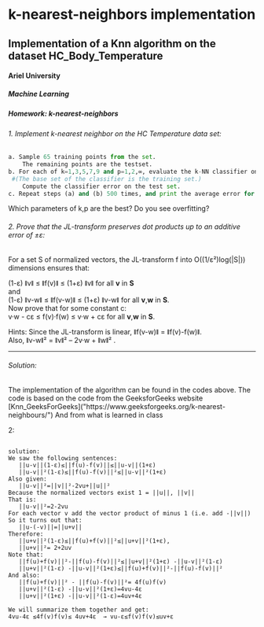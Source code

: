 # k-nearest-neighbors implementation
## Implementation of a Knn algorithm on the dataset HC_Body_Temperature

<h4>Ariel University</h4>
<h5>Machine Learning</h5>
<h5>Homework: k-nearest-neighbors</h5>



<h6>1. Implement k-nearest neighbor on the HC Temperature data set:</h6>
 
 ```python
a. Sample 65 training points from the set. 
     The remaining points are the testset.
b. For each of k=1,3,5,7,9 and p=1,2,∞, evaluate the k-NN classifier on the test set, under the lp distance.
  #(The base set of the classifier is the training set.)
     Compute the classifier error on the test set.
c. Repeat steps (a) and (b) 500 times, and print the average error for each k and p. 

```
  <p>
 Which parameters of k,p are the best? Do you see overfitting?
 </p>


<p>
 <h6>2. Prove that the JL-transform preserves dot products up to an additive error of ±ɛ:</h6>
 
 For a set S of normalized vectors, the JL-transform f into O((1/ɛ²)log(|S|)) dimensions ensures that:<br>
 
 (1-ɛ) ǁvǁ ≤ ǁf(v)ǁ ≤ (1+ɛ) ǁvǁ         for all <b>v</b> in <b>S</b> <br>
 and <br>
 (1-ɛ) ǁv-wǁ ≤ ǁf(v-w)ǁ ≤ (1+ɛ) ǁv-wǁ   for all <b>v</b>,<b>w</b> in <b>S</b>. <br>
 Now prove that for some constant c:<br>
 v·w - cɛ ≤ f(v)·f(w) ≤ v·w + cɛ        for all <b>v</b>,<b>w</b> in <b>S</b>. <br>
 
 Hints: Since the JL-transform is linear, ǁf(v-w)ǁ = ǁf(v)-f(w)ǁ.<br>
 Also,  ǁv-wǁ² = ǁvǁ² – 2v·w + ǁwǁ² .
 
 
 </p>
 
 ---
 
 
 <h6> Solution:
</h6>

<p>
The implementation of the algorithm can be found in the codes above.
The code is based on the code from the GeeksforGeeks website
[Knn_GeeksForGeeks]("https://www.geeksforgeeks.org/k-nearest-neighbours/")
 And from what is learned in class
</p>

2: 
```

solution:
We saw the following sentences:
   ||u-v||(1-ε)≤||f(u)-f(v)||≤||u-v||(1+ε)
   ||u-v||²(1-ε)≤||f(u)-f(v)||²≤||u-v||²(1+ε)
Also given:
   ||u-v||²=||v||²-2vu+||u||²
Because the normalized vectors exist 1 = ||u||, ||v||
That is:
   ||u-v||²=2-2vu
For each vector v add the vector product of minus 1 (i.e. add -||v||)
So it turns out that:
   ||u-(-v)||=||u+v||
Therefore:
   ||u+v||²(1-ε)≤||f(u)+f(v)||²≤||u+v||²(1+ε),
   ||u+v||²= 2+2uv
Note that:
   ||f(u)+f(v)||²-||f(u)-f(v)||²≤||u+v||²(1+ε) -||u-v||²(1-ε)  
   ||u+v||²(1-ε) -||u-v||²(1+ε)≤||f(u)+f(v)||²-||f(u)-f(v)||²
And also:
   ||f(u)+f(v)||² - ||f(u)-f(v)||²= 4f(u)f(v)
   ||u+v||²(1-ε) -||u-v||²(1+ε)=4vu-4ε
   ||u+v||²(1+ε) -||u-v||²(1-ε)=4uv+4ε
   
We will summarize them together and get:
4vu-4ε ≤4f(v)f(v)≤ 4uv+4ε  → vu-ε≤f(v)f(v)≤uv+ε

```
